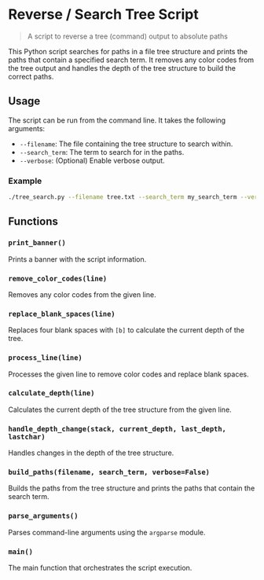 # Reverse / Search Tree Script
>A script to reverse a tree (command) output to absolute paths

This Python script searches for paths in a file tree structure and prints the paths that contain a specified search term. It removes any color codes from the tree output and handles the depth of the tree structure to build the correct paths.

## Usage

The script can be run from the command line. It takes the following arguments:

- `--filename`: The file containing the tree structure to search within.
- `--search_term`: The term to search for in the paths.
- `--verbose`: (Optional) Enable verbose output.

### Example

```sh
./tree_search.py --filename tree.txt --search_term my_search_term --verbose
```

## Functions

### `print_banner()`

Prints a banner with the script information.

### `remove_color_codes(line)`

Removes any color codes from the given line.

### `replace_blank_spaces(line)`

Replaces four blank spaces with `[b]` to calculate the current depth of the tree.

### `process_line(line)`

Processes the given line to remove color codes and replace blank spaces.

### `calculate_depth(line)`

Calculates the current depth of the tree structure from the given line.

### `handle_depth_change(stack, current_depth, last_depth, lastchar)`

Handles changes in the depth of the tree structure.

### `build_paths(filename, search_term, verbose=False)`

Builds the paths from the tree structure and prints the paths that contain the search term.

### `parse_arguments()`

Parses command-line arguments using the `argparse` module.

### `main()`

The main function that orchestrates the script execution.
